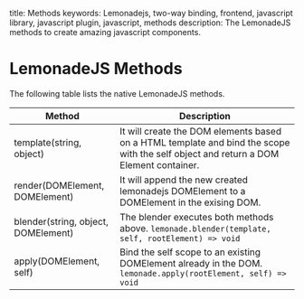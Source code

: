 title: Methods
keywords: Lemonadejs, two-way binding, frontend, javascript library, javascript plugin, javascript, methods
description: The LemonadeJS methods to create amazing javascript components.

LemonadeJS Methods
==================

The following table lists the native LemonadeJS methods.  

| Method | Description                                                                                                                        |
| --- |------------------------------------------------------------------------------------------------------------------------------------|
| template(string, object) | It will create the DOM elements based on a HTML template and bind the scope with the self object and return a DOM Element container. |`lemonade.template(template, self) => DOMElement`
| render(DOMElement, DOMElement) | It will append the new created lemonadejs DOMElement to a DOMElement in the exising DOM.                                           |`lemonade.render(lemonadeElement, rootElement) => void`
| blender(string, object, DOMElement) | The blender executes both methods above.  `lemonade.blender(template, self, rootElement) => void`                                  |
| apply(DOMElement, self) | Bind the self scope to an existing DOMElement already in the DOM.  `lemonade.apply(rootElement, self) => void`                     |

